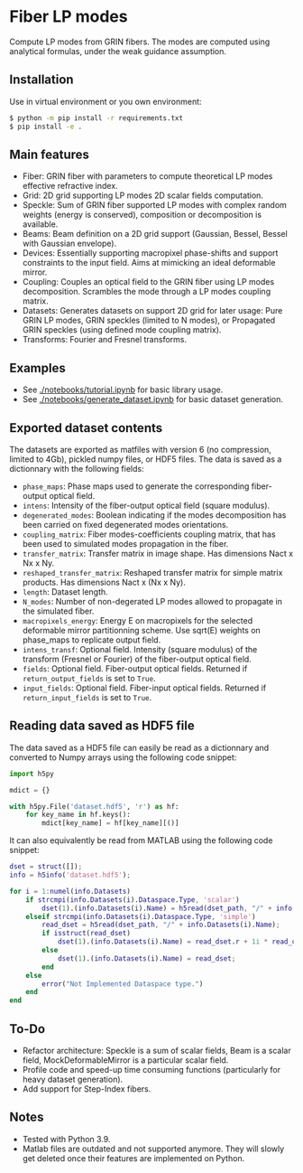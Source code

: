 # Fiber LP modes

Compute LP modes from GRIN fibers. The modes are computed using analytical formulas, under the weak guidance assumption.

## Installation

Use in virtual environment or you own environment:

```bash
$ python -m pip install -r requirements.txt
$ pip install -e .
```

## Main features

- Fiber: GRIN fiber with parameters to compute theoretical LP modes effective refractive index.
- Grid: 2D grid supporting LP modes 2D scalar fields computation.
- Speckle: Sum of GRIN fiber supported LP modes with complex random weights (energy is conserved), composition or decomposition is available.
- Beams: Beam definition on a 2D grid support (Gaussian, Bessel, Bessel with Gaussian envelope).
- Devices: Essentially supporting macropixel phase-shifts and support constraints to the input field. Aims at mimicking an ideal deformable mirror.
- Coupling: Couples an optical field to the GRIN fiber using LP modes decomposition. Scrambles the mode through a LP modes coupling matrix.
- Datasets: Generates datasets on support 2D grid for later usage: Pure GRIN LP modes, GRIN speckles (limited to N modes), or Propagated GRIN speckles (using defined mode coupling matrix).
- Transforms: Fourier and Fresnel transforms.

## Examples

- See [./notebooks/tutorial.ipynb](./notebooks/tutorial.ipynb) for basic library usage.
- See [./notebooks/generate_dataset.ipynb](./notebooks/generate_dataset.ipynb) for basic dataset generation.

## Exported dataset contents

The datasets are exported as matfiles with version 6 (no compression, limited to 4Gb), pickled numpy files, or HDF5 files.
The data is saved as a dictionnary with the following fields:

- `phase_maps`: Phase maps used to generate the corresponding fiber-output optical field.
- `intens`: Intensity of the fiber-output optical field (square modulus).
- `degenerated_modes`: Boolean indicating if the modes decomposition has been carried on fixed degenerated modes orientations.
- `coupling_matrix`: Fiber modes-coefficients coupling matrix, that has been used to simulated modes propagation in the fiber.
- `transfer_matrix`: Transfer matrix in image shape. Has dimensions Nact x Nx x Ny.
- `reshaped_transfer_matrix`: Reshaped transfer matrix for simple matrix products. Has dimensions Nact x (Nx x Ny).
- `length`: Dataset length.
- `N_modes`: Number of non-degerated LP modes allowed to propagate in the simulated fiber.
- `macropixels_energy`: Energy E on macropixels for the selected deformable mirror partitionning scheme. Use sqrt(E) weights on phase_maps to replicate output field.
- `intens_transf`: Optional field. Intensity (square modulus) of the transform (Fresnel or Fourier) of the fiber-output optical field.
- `fields`: Optional field. Fiber-output optical fields. Returned if `return_output_fields` is set to `True`.
- `input_fields`: Optional field. Fiber-input optical fields. Returned if `return_input_fields` is set to `True`.

## Reading data saved as HDF5 file

The data saved as a HDF5 file can easily be read as a dictionnary and converted to Numpy arrays using the following code snippet:

```python
import h5py

mdict = {}

with h5py.File('dataset.hdf5', 'r') as hf:
    for key_name in hf.keys():
        mdict[key_name] = hf[key_name][()]
```

It can also equivalently be read from MATLAB using the following code snippet:

```matlab
dset = struct([]);
info = h5info('dataset.hdf5');

for i = 1:numel(info.Datasets)
    if strcmpi(info.Datasets(i).Dataspace.Type, 'scalar')
        dset(1).(info.Datasets(i).Name) = h5read(dset_path, "/" + info.Datasets(i).Name);
    elseif strcmpi(info.Datasets(i).Dataspace.Type, 'simple')
        read_dset = h5read(dset_path, "/" + info.Datasets(i).Name);
        if isstruct(read_dset)
            dset(1).(info.Datasets(i).Name) = read_dset.r + 1i * read_dset.i;
        else
            dset(1).(info.Datasets(i).Name) = read_dset;
        end
    else
        error("Not Implemented Dataspace type.")
    end
end
```

## To-Do

- Refactor architecture: Speckle is a sum of scalar fields, Beam is a scalar field, MockDeformableMirror is a particular scalar field.
- Profile code and speed-up time consuming functions (particularly for heavy dataset generation).
- Add support for Step-Index fibers.

## Notes

- Tested with Python 3.9.
- Matlab files are outdated and not supported anymore. They will slowly get deleted once their features are implemented on Python.
